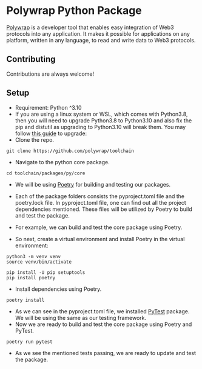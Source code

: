 
# Polywrap Python Package

[Polywrap](https://polywrap.io/#/) is a developer tool that enables easy integration of Web3 protocols into any application. It makes it possible for applications on any platform, written in any language, to read and write data to Web3 protocols.

## Contributing

Contributions are always welcome!

## Setup
- Requirement: Python ^3.10
- If you are using a linux system or WSL, which comes with Python3.8, then you will need to upgrade Python3.8 to Python3.10 and also fix the pip and distutil as upgrading to Python3.10 will break them. You may follow [this guide](https://cloudbytes.dev/snippets/upgrade-python-to-latest-version-on-ubuntu-linux) to upgrade: 
- Clone the repo. 
```
git clone https://github.com/polywrap/toolchain
```
- Navigate to the python core package.
```
cd toolchain/packages/py/core
```
- We will be using [Poetry](https://python-poetry.org/docs/#installing-manually) for building and testing our packages. 

- Each of the package folders consists the pyproject.toml file and the poetry.lock file. In pyproject.toml file, one can find out all the project dependencies mentioned. These files will be utilized by Poetry to build and test the package.

- For example, we can build and test the core package using Poetry. 

- So next, create a virtual environment and install Poetry in the virtual environment: 
```
python3 -m venv venv
source venv/bin/activate

pip install -U pip setuptools
pip install poetry
```  

- Install dependencies using Poetry. 
```
poetry install
```
- As we can see in the pyproject.toml file, we installed [PyTest](https://docs.pytest.org/en/7.1.x/) package. We will be using the same as our testing framework. 
- Now we are ready to build and test the core package using Poetry and PyTest. 
```
poetry run pytest
```
- As we see the mentioned tests passing, we are ready to update and test the package. 
